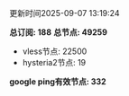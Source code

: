 更新时间2025-09-07 13:19:24

**总订阅: 188**
**总节点: 49259**
- vless节点: 22500
- hysteria2节点: 19

**google ping有效节点: 332**
